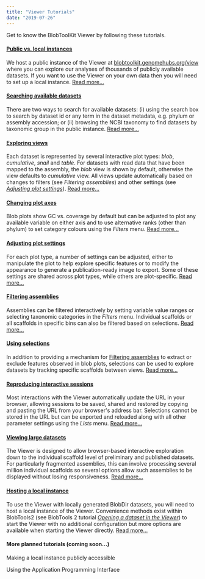 ```yaml
---
title: "Viewer Tutorials"
date: "2019-07-26"
---
```


Get to know the BlobToolKit Viewer by following these tutorials.

#### [Public vs. local instances](https://blobtoolkit.genomehubs.org/btk-viewer/viewer-tutorials/public-vs-local-instances/)

We host a public instance of the Viewer at [blobtoolkit.genomehubs.org/view](https://blobtoolkit.genomehubs.org/view) where you can explore our analyses of thousands of publicly available datasets. If you want to use the Viewer on your own data then you will need to set up a local instance. [Read more...](https://blobtoolkit.genomehubs.org/btk-viewer/viewer-tutorials/public-vs-local-instances/)

#### [Searching available datasets](https://blobtoolkit.genomehubs.org/btk-viewer/viewer-tutorials/searching-available-datasets/)

There are two ways to search for available datasets: (i) using the search box to search by dataset id or any term in the dataset metadata, e.g. phylum or assembly accession; or (ii) browsing the NCBI taxonomy to find datasets by taxonomic group in the public instance. [Read more...](https://blobtoolkit.genomehubs.org/btk-viewer/viewer-tutorials/searching-available-datasets/)

#### [Exploring view](https://blobtoolkit.genomehubs.org/btk-viewer/viewer-tutorials/exploring-views/)[s](https://blobtoolkit.genomehubs.org/btk-viewer/viewer-tutorials/exploring-views/)

Each dataset is represented by several interactive plot types: _blob_, _cumulative_, _snail_ and _table_. For datasets with read data that have been mapped to the assembly, the _blob_ view is shown by default, otherwise the view defaults to _cumulative_ view. All views update automatically based on changes to filters (see _Filtering assemblies_) and other settings (see _[Adjusting plot settings](https://blobtoolkit.genomehubs.org/btk-viewer/viewer-tutorials/adjusting-plot-settings/)_). [Read more...](https://blobtoolkit.genomehubs.org/btk-viewer/viewer-tutorials/exploring-views/)

#### [Changing plot axes](https://blobtoolkit.genomehubs.org/btk-viewer/viewer-tutorials/changing-plot-axes/)

Blob plots show GC vs. coverage by default but can be adjusted to plot any available variable on either axis and to use alternative ranks (other than phylum) to set category colours using the _Filters_ menu. [Read more...](https://blobtoolkit.genomehubs.org/btk-viewer/viewer-tutorials/changing-plot-axes/)

#### [Adjusting plot settings](https://blobtoolkit.genomehubs.org/btk-viewer/viewer-tutorials/adjusting-plot-settings/)

For each plot type, a number of settings can be adjusted, either to manipulate the plot to help explore specific features or to modify the appearance to generate a publication-ready image to export. Some of these settings are shared across plot types, while others are plot-specific. [Read more...](https://blobtoolkit.genomehubs.org/btk-viewer/viewer-tutorials/adjusting-plot-settings/)

#### [Filtering assemblies](https://blobtoolkit.genomehubs.org/btk-viewer/viewer-tutorials/filtering-assemblies/)

Assemblies can be filtered interactively by setting variable value ranges or selecting taxonomic categories in the _Filters_ menu. Individual scaffolds or all scaffolds in specific bins can also be filtered based on selections. [Read more...](https://blobtoolkit.genomehubs.org/btk-viewer/viewer-tutorials/filtering-assemblies/)

#### [Using selections](https://blobtoolkit.genomehubs.org/btk-viewer/viewer-tutorials/using-selections/)

In addition to providing a mechanism for [Filtering assemblies](https://blobtoolkit.genomehubs.org/btk-viewer/viewer-tutorials/filtering-assemblies/) to extract or exclude features observed in blob plots, selections can be used to explore datasets by tracking specific scaffolds between views. [Read more...](https://blobtoolkit.genomehubs.org/btk-viewer/viewer-tutorials/using-selections/)

#### [Reproducing interactive sessions](https://blobtoolkit.genomehubs.org/btk-viewer/viewer-tutorials/reproducing-interactive-sessions/)

Most interactions with the Viewer automatically update the URL in your browser, allowing sessions to be saved, shared and restored by copying and pasting the URL from your browser's address bar. Selections cannot be stored in the URL but can be exported and reloaded along with all other parameter settings using the _Lists_ menu. [Read more...](https://blobtoolkit.genomehubs.org/btk-viewer/viewer-tutorials/reproducing-interactive-sessions/)

#### [Viewing large datasets](https://blobtoolkit.genomehubs.org/btk-viewer/viewer-tutorials/viewing-large-datasets/)

The Viewer is designed to allow browser-based interactive exploration down to the individual scaffold level of preliminary and published datasets. For particularly fragmented assemblies, this can involve processing several million individual scaffolds so several options allow such assemblies to be displayed without losing responsiveness. [Read more...](https://blobtoolkit.genomehubs.org/btk-viewer/viewer-tutorials/viewing-large-datasets/)

#### [Hosting a local instance](https://blobtoolkit.genomehubs.org/btk-viewer/viewer-tutorials/hosting-a-local-instance/)

To use the Viewer with locally generated BlobDir datasets, you will need to host a local instance of the Viewer. Convenience methods exist within BlobTools2 (see BlobTools 2 tutorial [_Opening a dataset in the Viewer_](https://blobtoolkit.genomehubs.org/blobtools2/blobtools2-tutorials/opening-a-dataset-in-the-viewer/)) to start the Viewer with no additional configuration but more options are available when starting the Viewer directly. [Read more...](https://blobtoolkit.genomehubs.org/btk-viewer/viewer-tutorials/hosting-a-local-instance/)

#### More planned tutorials (coming soon...)

Making a local instance publicly accessible

Using the Application Programming Interface
